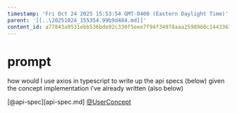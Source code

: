 ```yaml
---
timestamp: 'Fri Oct 24 2025 15:53:54 GMT-0400 (Eastern Daylight Time)'
parent: '[[..\20251024_155354.99b9d484.md]]'
content_id: a77843a9531ebb536bde92c330f5eee7f94f34978aaa2598960c144336129595
---
```


# prompt

how would I use axios in typescript to write up the api specs (below) given the concept implementation i've already written (also below)

\[@api-spec]\[api-spec.md]
[@UserConcept](../../src/concepts/User/UserConcept.ts)
